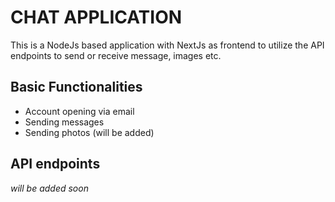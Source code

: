 # CHAT APPLICATION

This is a NodeJs based application with NextJs as frontend to utilize the API endpoints to send or receive message, images etc.

## Basic Functionalities

-   Account opening via email
-   Sending messages
-   Sending photos (will be added)

## API endpoints

_will be added soon_
